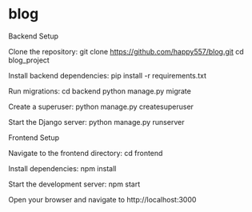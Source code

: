 # blog

Backend Setup

Clone the repository:
git clone https://github.com/happy557/blog.git
cd blog_project

Install backend dependencies:
pip install -r requirements.txt

Run migrations:
cd backend
python manage.py migrate

Create a superuser:
python manage.py createsuperuser

Start the Django server:
python manage.py runserver


Frontend Setup

Navigate to the frontend directory:
cd frontend

Install dependencies:
npm install

Start the development server:
npm start

Open your browser and navigate to http://localhost:3000
